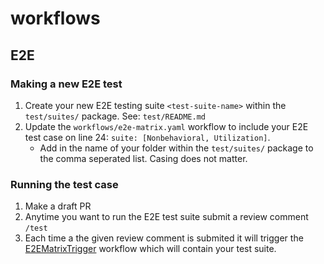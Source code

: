 # workflows

## E2E

### Making a new E2E test
1. Create your new E2E testing suite `<test-suite-name>` within the `test/suites/` package. See: `test/README.md`
2. Update the `workflows/e2e-matrix.yaml` workflow to include your E2E test case on line 24: `suite: [Nonbehavioral, Utilization]`.
    - Add in the name of your folder within the `test/suites/` package to the comma seperated list. Casing does not matter.

### Running the test case
1. Make a draft PR
2. Anytime you want to run the E2E test suite submit a review comment `/test`
3. Each time a the given review comment is submited it will trigger the [E2EMatrixTrigger](https://github.com/Azure/karpenter-provider-azure/actions/workflows/e2e-matrix-trigger.yaml) workflow which will contain your test suite.

    